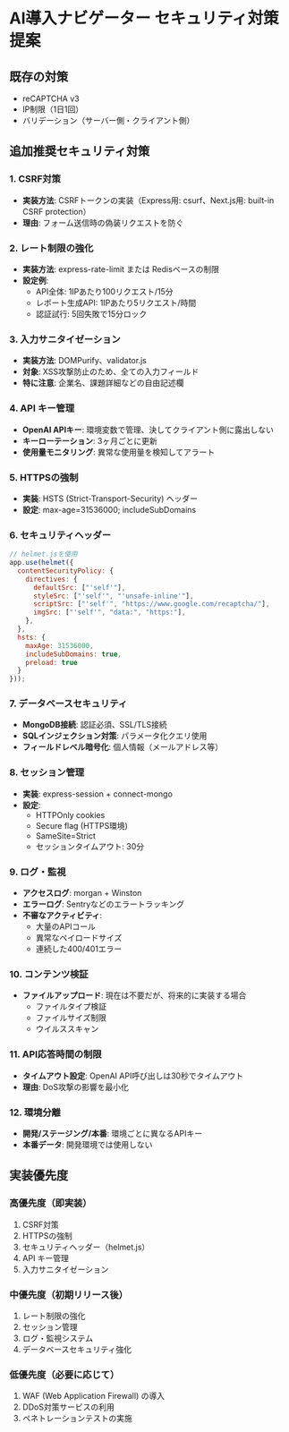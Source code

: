 # AI導入ナビゲーター セキュリティ対策提案

## 既存の対策
- reCAPTCHA v3
- IP制限（1日1回）
- バリデーション（サーバー側・クライアント側）

## 追加推奨セキュリティ対策

### 1. CSRF対策
- **実装方法**: CSRFトークンの実装（Express用: csurf、Next.js用: built-in CSRF protection）
- **理由**: フォーム送信時の偽装リクエストを防ぐ

### 2. レート制限の強化
- **実装方法**: express-rate-limit または Redisベースの制限
- **設定例**:
  - API全体: 1IPあたり100リクエスト/15分
  - レポート生成API: 1IPあたり5リクエスト/時間
  - 認証試行: 5回失敗で15分ロック

### 3. 入力サニタイゼーション
- **実装方法**: DOMPurify、validator.js
- **対象**: XSS攻撃防止のため、全ての入力フィールド
- **特に注意**: 企業名、課題詳細などの自由記述欄

### 4. API キー管理
- **OpenAI APIキー**: 環境変数で管理、決してクライアント側に露出しない
- **キーローテーション**: 3ヶ月ごとに更新
- **使用量モニタリング**: 異常な使用量を検知してアラート

### 5. HTTPSの強制
- **実装**: HSTS (Strict-Transport-Security) ヘッダー
- **設定**: max-age=31536000; includeSubDomains

### 6. セキュリティヘッダー
```javascript
// helmet.jsを使用
app.use(helmet({
  contentSecurityPolicy: {
    directives: {
      defaultSrc: ["'self'"],
      styleSrc: ["'self'", "'unsafe-inline'"],
      scriptSrc: ["'self'", "https://www.google.com/recaptcha/"],
      imgSrc: ["'self'", "data:", "https:"],
    },
  },
  hsts: {
    maxAge: 31536000,
    includeSubDomains: true,
    preload: true
  }
}));
```

### 7. データベースセキュリティ
- **MongoDB接続**: 認証必須、SSL/TLS接続
- **SQLインジェクション対策**: パラメータ化クエリ使用
- **フィールドレベル暗号化**: 個人情報（メールアドレス等）

### 8. セッション管理
- **実装**: express-session + connect-mongo
- **設定**:
  - HTTPOnly cookies
  - Secure flag (HTTPS環境)
  - SameSite=Strict
  - セッションタイムアウト: 30分

### 9. ログ・監視
- **アクセスログ**: morgan + Winston
- **エラーログ**: Sentryなどのエラートラッキング
- **不審なアクティビティ**: 
  - 大量のAPIコール
  - 異常なペイロードサイズ
  - 連続した400/401エラー

### 10. コンテンツ検証
- **ファイルアップロード**: 現在は不要だが、将来的に実装する場合
  - ファイルタイプ検証
  - ファイルサイズ制限
  - ウイルススキャン

### 11. API応答時間の制限
- **タイムアウト設定**: OpenAI API呼び出しは30秒でタイムアウト
- **理由**: DoS攻撃の影響を最小化

### 12. 環境分離
- **開発/ステージング/本番**: 環境ごとに異なるAPIキー
- **本番データ**: 開発環境では使用しない

## 実装優先度

### 高優先度（即実装）
1. CSRF対策
2. HTTPSの強制
3. セキュリティヘッダー（helmet.js）
4. API キー管理
5. 入力サニタイゼーション

### 中優先度（初期リリース後）
1. レート制限の強化
2. セッション管理
3. ログ・監視システム
4. データベースセキュリティ強化

### 低優先度（必要に応じて）
1. WAF (Web Application Firewall) の導入
2. DDoS対策サービスの利用
3. ペネトレーションテストの実施